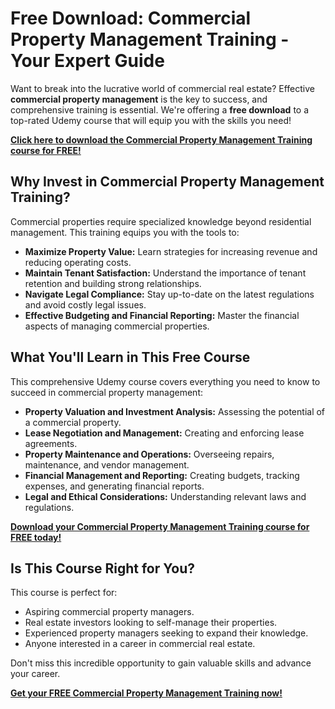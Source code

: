 # Free Download: Commercial Property Management Training - Your Expert Guide

Want to break into the lucrative world of commercial real estate? Effective **commercial property management** is the key to success, and comprehensive training is essential. We're offering a **free download** to a top-rated Udemy course that will equip you with the skills you need!

[**Click here to download the Commercial Property Management Training course for FREE!**](https://udemywork.com/commercial-property-management-training)

## Why Invest in Commercial Property Management Training?

Commercial properties require specialized knowledge beyond residential management. This training equips you with the tools to:

*   **Maximize Property Value:** Learn strategies for increasing revenue and reducing operating costs.
*   **Maintain Tenant Satisfaction:** Understand the importance of tenant retention and building strong relationships.
*   **Navigate Legal Compliance:** Stay up-to-date on the latest regulations and avoid costly legal issues.
*   **Effective Budgeting and Financial Reporting:** Master the financial aspects of managing commercial properties.

## What You'll Learn in This Free Course

This comprehensive Udemy course covers everything you need to know to succeed in commercial property management:

*   **Property Valuation and Investment Analysis:** Assessing the potential of a commercial property.
*   **Lease Negotiation and Management:** Creating and enforcing lease agreements.
*   **Property Maintenance and Operations:** Overseeing repairs, maintenance, and vendor management.
*   **Financial Management and Reporting:** Creating budgets, tracking expenses, and generating financial reports.
*   **Legal and Ethical Considerations:** Understanding relevant laws and regulations.

[**Download your Commercial Property Management Training course for FREE today!**](https://udemywork.com/commercial-property-management-training)

## Is This Course Right for You?

This course is perfect for:

*   Aspiring commercial property managers.
*   Real estate investors looking to self-manage their properties.
*   Experienced property managers seeking to expand their knowledge.
*   Anyone interested in a career in commercial real estate.

Don't miss this incredible opportunity to gain valuable skills and advance your career.

[**Get your FREE Commercial Property Management Training now!**](https://udemywork.com/commercial-property-management-training)
